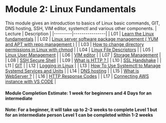 # Module 2: Linux Fundamentals 

This module gives an introduction to basics of Linux basic commands, GIT, DNS hosting, SSH, VIM editor, systemctl and various other components.
| Lecture |   Description  |
|---------|----------------|
|  L01    | [Learn the Linux fundamentals](L01-LearnLinuxFundamentals.md)  |
|  L02    | [Linux server software package management ( YUM and APT with repo management )](L02-LinuxPackageManagement.md)  |
|  L03    | [How to change directory permissions in Linux with chmod](L03-LinuxFilePermissions.md)  |
|  L04    | [Linux File Descriptors](L04-LinuxFileDescriptors.md)  |
|  L05    | [Linux User Management](L05-LinuxUserManagement.md)  |
|  L06    | [VIM editor](L06-VimEditorBasics.md)  |
|  L07    | [Storage Management](L07-StorageManagement.md)  |
|  L08    | [SSH Secure Shell](L08-SSH.md)  |
|  L09    | [What is HTTP ? ](L09-HTTP.md) |
|  L10    | [SSL Handshake](L10-SSLhandshake.md) |
|  L11    | [GIT](L11-GIT.md)  |
|  L12    | [Logging in Linux](L12-Logging.md)  |
|  L13    | [How To Use Systemctl to Manage Systemd Services and Units](L13-SystemdUnitFiles.md)  |
|  L14    | [DNS hosting](L14-DNShosting.md)  |
|  L15    | [What is WebServer ?](L15-WebServer.md)  |
|  L16    | [HTTP Response Codes](L16-HttpResponseCodes.md)  |
|  L17    | [Connecting AWS instance with VS CODE](L17-VS-CODE.md)  |

#### Module Completion Estimate: 1 week for beginners and 4 Days for an intermediate 

#### Note: For a beginner, it will take up to 2-3 weeks to complete Level 1 but for an intermediate person Level 1 can be completed within 1-2 weeks  